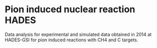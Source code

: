 # Pion induced nuclear reaction HADES
Data analysis for experimental and simulated data obtained in 2014 at HADES-GSI for pion induced reactions with CH4 and C targets.
